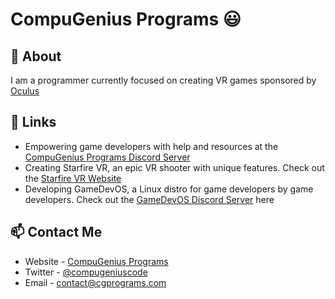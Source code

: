 # CompuGenius Programs 😃

## 🧐 About
I am a programmer currently focused on creating VR games sponsored by [Oculus](https://oculus.com)

## 🔗 Links
- Empowering game developers with help and resources at the [CompuGenius Programs Discord Server](https://discord.gg/4gc5fQf)
- Creating Starfire VR, an epic VR shooter with unique features. Check out the [Starfire VR Website](https://starfire.cgprograms.com)
- Developing GameDevOS, a Linux distro for game developers by game developers. Check out the [GameDevOS Discord Server](https://discord.gg/FfgVm7Z) here

## 📫 Contact Me
- Website - [CompuGenius Programs](https://www.cgprograms.com)
- Twitter - [@compugeniuscode](https://twitter.com/compugeniuscode)
- Email - [contact@cgprograms.com](mailto:contact@cgprograms.com)
